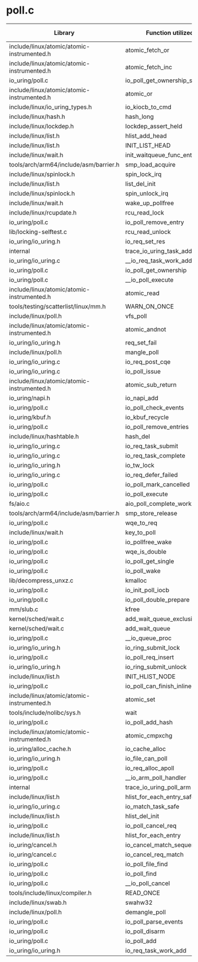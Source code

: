 # poll.c

| Library | Function utilized | Time Used |
| - | - | - |
| include/linux/atomic/atomic-instrumented.h | atomic_fetch_or | 1 |
| include/linux/atomic/atomic-instrumented.h | atomic_fetch_inc | 2 |
| io_uring/poll.c | io_poll_get_ownership_slowpath | 1 |
| include/linux/atomic/atomic-instrumented.h | atomic_or | 1 |
| include/linux/io_uring_types.h | io_kiocb_to_cmd | 8 |
| include/linux/hash.h | hash_long | 2 |
| include/linux/lockdep.h | lockdep_assert_held | 2 |
| include/linux/list.h | hlist_add_head | 1 |
| include/linux/list.h | INIT_LIST_HEAD | 1 |
| include/linux/wait.h | init_waitqueue_func_entry | 1 |
| tools/arch/arm64/include/asm/barrier.h | smp_load_acquire | 2 |
| include/linux/spinlock.h | spin_lock_irq | 2 |
| include/linux/list.h | list_del_init | 3 |
| include/linux/spinlock.h | spin_unlock_irq | 2 |
| include/linux/wait.h | wake_up_pollfree | 2 |
| include/linux/rcupdate.h | rcu_read_lock | 4 |
| io_uring/poll.c | io_poll_remove_entry | 2 |
| lib/locking-selftest.c | rcu_read_unlock | 2 |
| io_uring/io_uring.h | io_req_set_res | 6 |
| internal | trace_io_uring_task_add | 1 |
| io_uring/io_uring.c | __io_req_task_work_add | 1 |
| io_uring/poll.c | io_poll_get_ownership | 4 |
| io_uring/poll.c | __io_poll_execute | 5 |
| include/linux/atomic/atomic-instrumented.h | atomic_read | 1 |
| tools/testing/scatterlist/linux/mm.h | WARN_ON_ONCE | 2 |
| include/linux/poll.h | vfs_poll | 5 |
| include/linux/atomic/atomic-instrumented.h | atomic_andnot | 1 |
| io_uring/io_uring.h | req_set_fail | 4 |
| include/linux/poll.h | mangle_poll | 2 |
| io_uring/io_uring.c | io_req_post_cqe | 1 |
| io_uring/io_uring.c | io_poll_issue | 1 |
| include/linux/atomic/atomic-instrumented.h | atomic_sub_return | 1 |
| io_uring/napi.h | io_napi_add | 2 |
| io_uring/poll.c | io_poll_check_events | 1 |
| io_uring/kbuf.h | io_kbuf_recycle | 3 |
| io_uring/poll.c | io_poll_remove_entries | 5 |
| include/linux/hashtable.h | hash_del | 2 |
| io_uring/io_uring.c | io_req_task_submit | 2 |
| io_uring/io_uring.c | io_req_task_complete | 2 |
| io_uring/io_uring.h | io_tw_lock | 1 |
| io_uring/io_uring.c | io_req_defer_failed | 1 |
| io_uring/poll.c | io_poll_mark_cancelled | 3 |
| io_uring/poll.c | io_poll_execute | 2 |
| fs/aio.c | aio_poll_complete_work | 1 |
| tools/arch/arm64/include/asm/barrier.h | smp_store_release | 1 |
| io_uring/poll.c | wqe_to_req | 1 |
| include/linux/wait.h | key_to_poll | 1 |
| io_uring/poll.c | io_pollfree_wake | 1 |
| io_uring/poll.c | wqe_is_double | 1 |
| io_uring/poll.c | io_poll_get_single | 1 |
| io_uring/poll.c | io_poll_wake | 2 |
| lib/decompress_unxz.c | kmalloc | 2 |
| io_uring/poll.c | io_init_poll_iocb | 2 |
| io_uring/poll.c | io_poll_double_prepare | 1 |
| mm/slub.c | kfree | 2 |
| kernel/sched/wait.c | add_wait_queue_exclusive | 1 |
| kernel/sched/wait.c | add_wait_queue | 1 |
| io_uring/poll.c | __io_queue_proc | 2 |
| io_uring/io_uring.h | io_ring_submit_lock | 3 |
| io_uring/poll.c | io_poll_req_insert | 1 |
| io_uring/io_uring.h | io_ring_submit_unlock | 3 |
| include/linux/list.h | INIT_HLIST_NODE | 1 |
| io_uring/poll.c | io_poll_can_finish_inline | 4 |
| include/linux/atomic/atomic-instrumented.h | atomic_set | 1 |
| tools/include/nolibc/sys.h | wait | 1 |
| io_uring/poll.c | io_poll_add_hash | 2 |
| include/linux/atomic/atomic-instrumented.h | atomic_cmpxchg | 1 |
| io_uring/alloc_cache.h | io_cache_alloc | 1 |
| io_uring/io_uring.h | io_file_can_poll | 1 |
| io_uring/poll.c | io_req_alloc_apoll | 1 |
| io_uring/poll.c | __io_arm_poll_handler | 2 |
| internal | trace_io_uring_poll_arm | 1 |
| include/linux/list.h | hlist_for_each_entry_safe | 1 |
| io_uring/io_uring.c | io_match_task_safe | 1 |
| include/linux/list.h | hlist_del_init | 1 |
| io_uring/poll.c | io_poll_cancel_req | 2 |
| include/linux/list.h | hlist_for_each_entry | 2 |
| io_uring/cancel.h | io_cancel_match_sequence | 1 |
| io_uring/cancel.c | io_cancel_req_match | 1 |
| io_uring/poll.c | io_poll_file_find | 1 |
| io_uring/poll.c | io_poll_find | 2 |
| io_uring/poll.c | __io_poll_cancel | 1 |
| tools/include/linux/compiler.h | READ_ONCE | 5 |
| include/linux/swab.h | swahw32 | 1 |
| include/linux/poll.h | demangle_poll | 1 |
| io_uring/poll.c | io_poll_parse_events | 2 |
| io_uring/poll.c | io_poll_disarm | 1 |
| io_uring/poll.c | io_poll_add | 1 |
| io_uring/io_uring.h | io_req_task_work_add | 1 |
